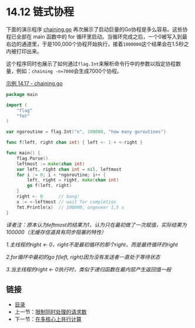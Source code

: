 # 14.12 链式协程

下面的演示程序 [chaining.go](https://github.com/codeSu97/the-way-to-go_ZH_CN/tree/cb9c3473071aa65151922c4b563acfdbbf0b71e5/eBook/examples/chapter_14/chaining.go) 再次展示了启动巨量的Go协程是多么容易。这些协程已全部在 main 函数中的 for 循环里启动。当循环完成之后，一个0被写入到最右边的通道里，于是100,000个协程开始执行，接着`1000000`这个结果会在1.5秒之内被打印出来。

这个程序同时也展示了如何通过`flag.Int`来解析命令行中的参数以指定协程数量，例如：`chaining -n=7000`会生成7000个协程。

[示例 14.17 - chaining.go](https://github.com/codeSu97/the-way-to-go_ZH_CN/tree/cb9c3473071aa65151922c4b563acfdbbf0b71e5/eBook/examples/chapter_14/chaining.go)

```go
package main

import (
    "flag"
    "fmt"
)

var ngoroutine = flag.Int("n", 100000, "how many goroutines")

func f(left, right chan int) { left <- 1 + <-right }

func main() {
    flag.Parse()
    leftmost := make(chan int)
    var left, right chan int = nil, leftmost
    for i := 0; i < *ngoroutine; i++ {
        left, right = right, make(chan int)
        go f(left, right)
    }
    right <- 0      // bang!
    x := <-leftmost // wait for completion
    fmt.Println(x)  // 100000, ongeveer 1,5 s
}
```

_译者注：原本认为leftmost的结果为1，认为只在最初做了一次赋值，实际结果为100000（无缓存信道具有同步阻塞的特性）_

_1.主线程的right &lt;- 0，right不是最初循环的那个right，而是最终循环的right_

_2.for循环中最初的go f\(left, right\)因为没有发送者一直处于等待状态_

_3.当主线程的right &lt;- 0执行时，类似于递归函数在最内层产生返回值一般_

## 链接

* [目录](directory.md)
* 上一节：[限制同时处理的请求数](14.11.md)
* 下一节：[在多核心上并行计算](14.13.md)

